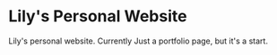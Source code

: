# Lily's Personal Website

Lily's personal website.
Currently Just a portfolio page, but it's a start.

